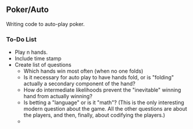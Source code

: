 ## Poker/Auto

Writing code to auto-play poker.

### To-Do List
- Play n hands. 
- Include time stamp
- Create list of questions
  - Which hands win most often (when no one folds)
  - Is it necessary for auto play to have hands fold, or is "folding" actually a secondary component of the hand?
  - How do intermediate likelihoods prevent the "inevitable" winning hand from actually winning?
  - Is betting a "language" or is it "math"? (This is the only interesting modern question about the game. All the other questions are about the players, and then, finally, about codifying the players.)
  - 
